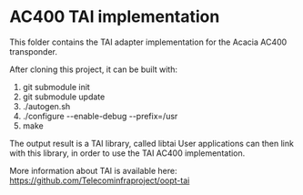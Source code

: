 AC400 TAI implementation
============================

This folder contains the TAI adapter implementation for the Acacia AC400
transponder. 

After cloning this project, it can be built with:
  1. git submodule init
  2. git submodule update
  3. ./autogen.sh
  4. ./configure --enable-debug --prefix=/usr
  5.  make

The output result is a TAI library, called libtai
User applications can then link with this library, in order to use the TAI AC400 implementation.

More information about TAI is available here: https://github.com/Telecominfraproject/oopt-tai

